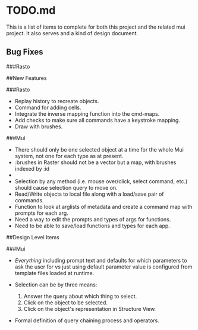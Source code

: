 # TODO.md

This is a list of items to complete for both this project and the related mui project. It also serves and a kind of
design document.


## Bug Fixes

###Rasto




##New Features

###Rasto

* Replay history to recreate objects.
* Command for adding cells.
* Integrate the inverse mapping function into the cmd-maps.
* Add checks to make sure all commands have a keystroke mapping.
* Draw with brushes.

###Mui

 * There should only be one selected object at a time for 
   the whole Mui system, not one for each type as at present.
 * :brushes in Raster should not be a vector but a map,  with
    brushes indexed by :id
 * 
 * Selection by any method (i.e. mouse over/click, select
   command, etc.) should cause selection query to move on. 
 * Read/Write objects to local file along with a
   load/save pair of commands.
 * Function to look at arglists of metadata
   and create a command map with prompts for each arg.
 * Need a way to edit the prompts and types of args for
   functions.
 * Need to be able to save/load functions and types for
   each app.


##Design Level Items

###Mui

* _Everything_ including prompt text and defaults for which
parameters to ask the user for vs just using default
parameter value is configured from template files loaded at runtime.


* Selection can be by three means:
  1. Answer the query about which thing to select.
  2. Click on the object to be selected.
  3. Click on the object's representation in Structure View.

* Formal definition of query chaining process and operators.
